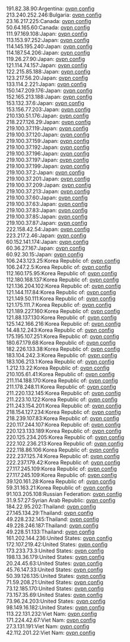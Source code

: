 191.82.38.90:Argentina: [ovpn config](vpn/191_82_38_90.ovpn)  
213.240.252.246:Bulgaria: [ovpn config](vpn/213_240_252_246.ovpn)  
23.16.217.225:Canada: [ovpn config](vpn/23_16_217_225.ovpn)  
50.64.165.60:Canada: [ovpn config](vpn/50_64_165_60.ovpn)  
111.97.169.108:Japan: [ovpn config](vpn/111_97_169_108.ovpn)  
113.153.97.252:Japan: [ovpn config](vpn/113_153_97_252.ovpn)  
114.145.195.240:Japan: [ovpn config](vpn/114_145_195_240.ovpn)  
114.187.54.206:Japan: [ovpn config](vpn/114_187_54_206.ovpn)  
119.26.27.90:Japan: [ovpn config](vpn/119_26_27_90.ovpn)  
121.114.74.157:Japan: [ovpn config](vpn/121_114_74_157.ovpn)  
122.215.85.188:Japan: [ovpn config](vpn/122_215_85_188.ovpn)  
123.217.56.20:Japan: [ovpn config](vpn/123_217_56_20.ovpn)  
133.114.2.221:Japan: [ovpn config](vpn/133_114_2_221.ovpn)  
150.147.209.176:Japan: [ovpn config](vpn/150_147_209_176.ovpn)  
152.165.213.188:Japan: [ovpn config](vpn/152_165_213_188.ovpn)  
153.132.37.6:Japan: [ovpn config](vpn/153_132_37_6.ovpn)  
153.156.77.203:Japan: [ovpn config](vpn/153_156_77_203.ovpn)  
210.130.51.176:Japan: [ovpn config](vpn/210_130_51_176.ovpn)  
218.227.126.29:Japan: [ovpn config](vpn/218_227_126_29.ovpn)  
219.100.37.119:Japan: [ovpn config](vpn/219_100_37_119.ovpn)  
219.100.37.120:Japan: [ovpn config](vpn/219_100_37_120.ovpn)  
219.100.37.159:Japan: [ovpn config](vpn/219_100_37_159.ovpn)  
219.100.37.192:Japan: [ovpn config](vpn/219_100_37_192.ovpn)  
219.100.37.196:Japan: [ovpn config](vpn/219_100_37_196.ovpn)  
219.100.37.197:Japan: [ovpn config](vpn/219_100_37_197.ovpn)  
219.100.37.199:Japan: [ovpn config](vpn/219_100_37_199.ovpn)  
219.100.37.2:Japan: [ovpn config](vpn/219_100_37_2.ovpn)  
219.100.37.201:Japan: [ovpn config](vpn/219_100_37_201.ovpn)  
219.100.37.209:Japan: [ovpn config](vpn/219_100_37_209.ovpn)  
219.100.37.213:Japan: [ovpn config](vpn/219_100_37_213.ovpn)  
219.100.37.60:Japan: [ovpn config](vpn/219_100_37_60.ovpn)  
219.100.37.63:Japan: [ovpn config](vpn/219_100_37_63.ovpn)  
219.100.37.83:Japan: [ovpn config](vpn/219_100_37_83.ovpn)  
219.100.37.85:Japan: [ovpn config](vpn/219_100_37_85.ovpn)  
219.100.37.87:Japan: [ovpn config](vpn/219_100_37_87.ovpn)  
222.158.42.54:Japan: [ovpn config](vpn/222_158_42_54.ovpn)  
223.217.2.46:Japan: [ovpn config](vpn/223_217_2_46.ovpn)  
60.152.141.174:Japan: [ovpn config](vpn/60_152_141_174.ovpn)  
60.36.27.167:Japan: [ovpn config](vpn/60_36_27_167.ovpn)  
60.92.30.15:Japan: [ovpn config](vpn/60_92_30_15.ovpn)  
106.243.123.25:Korea Republic of: [ovpn config](vpn/106_243_123_25.ovpn)  
106.247.2.5:Korea Republic of: [ovpn config](vpn/106_247_2_5.ovpn)  
112.160.175.95:Korea Republic of: [ovpn config](vpn/112_160_175_95.ovpn)  
112.180.168.137:Korea Republic of: [ovpn config](vpn/112_180_168_137.ovpn)  
121.136.204.102:Korea Republic of: [ovpn config](vpn/121_136_204_102.ovpn)  
121.144.117.84:Korea Republic of: [ovpn config](vpn/121_144_117_84.ovpn)  
121.149.50.111:Korea Republic of: [ovpn config](vpn/121_149_50_111.ovpn)  
121.175.111.7:Korea Republic of: [ovpn config](vpn/121_175_111_7.ovpn)  
121.189.227.160:Korea Republic of: [ovpn config](vpn/121_189_227_160.ovpn)  
121.88.137.130:Korea Republic of: [ovpn config](vpn/121_88_137_130.ovpn)  
125.142.166.216:Korea Republic of: [ovpn config](vpn/125_142_166_216.ovpn)  
14.48.12.243:Korea Republic of: [ovpn config](vpn/14_48_12_243.ovpn)  
175.195.107.251:Korea Republic of: [ovpn config](vpn/175_195_107_251.ovpn)  
180.67.179.68:Korea Republic of: [ovpn config](vpn/180_67_179_68.ovpn)  
182.226.133.38:Korea Republic of: [ovpn config](vpn/182_226_133_38.ovpn)  
183.104.242.3:Korea Republic of: [ovpn config](vpn/183_104_242_3.ovpn)  
183.106.213.1:Korea Republic of: [ovpn config](vpn/183_106_213_1.ovpn)  
1.212.13.22:Korea Republic of: [ovpn config](vpn/1_212_13_22.ovpn)  
210.105.61.41:Korea Republic of: [ovpn config](vpn/210_105_61_41.ovpn)  
211.114.188.170:Korea Republic of: [ovpn config](vpn/211_114_188_170.ovpn)  
211.178.248.11:Korea Republic of: [ovpn config](vpn/211_178_248_11.ovpn)  
211.220.132.145:Korea Republic of: [ovpn config](vpn/211_220_132_145.ovpn)  
211.223.10.122:Korea Republic of: [ovpn config](vpn/211_223_10_122.ovpn)  
211.243.154.201:Korea Republic of: [ovpn config](vpn/211_243_154_201.ovpn)  
218.154.127.234:Korea Republic of: [ovpn config](vpn/218_154_127_234.ovpn)  
218.239.107.83:Korea Republic of: [ovpn config](vpn/218_239_107_83.ovpn)  
220.117.244.107:Korea Republic of: [ovpn config](vpn/220_117_244_107.ovpn)  
220.123.133.189:Korea Republic of: [ovpn config](vpn/220_123_133_189.ovpn)  
220.125.234.205:Korea Republic of: [ovpn config](vpn/220_125_234_205.ovpn)  
222.102.236.213:Korea Republic of: [ovpn config](vpn/222_102_236_213.ovpn)  
222.118.86.106:Korea Republic of: [ovpn config](vpn/222_118_86_106.ovpn)  
222.237.125.74:Korea Republic of: [ovpn config](vpn/222_237_125_74.ovpn)  
222.237.179.42:Korea Republic of: [ovpn config](vpn/222_237_179_42.ovpn)  
27.117.245.109:Korea Republic of: [ovpn config](vpn/27_117_245_109.ovpn)  
27.117.245.109:Korea Republic of: [ovpn config](vpn/27_117_245_109.ovpn)  
39.120.161.28:Korea Republic of: [ovpn config](vpn/39_120_161_28.ovpn)  
59.31.163.21:Korea Republic of: [ovpn config](vpn/59_31_163_21.ovpn)  
91.103.205.108:Russian Federation: [ovpn config](vpn/91_103_205_108.ovpn)  
31.9.57.27:Syrian Arab Republic: [ovpn config](vpn/31_9_57_27.ovpn)  
184.22.95.202:Thailand: [ovpn config](vpn/184_22_95_202.ovpn)  
27.145.134.29:Thailand: [ovpn config](vpn/27_145_134_29.ovpn)  
49.228.232.145:Thailand: [ovpn config](vpn/49_228_232_145.ovpn)  
49.228.246.187:Thailand: [ovpn config](vpn/49_228_246_187.ovpn)  
49.228.51.133:Thailand: [ovpn config](vpn/49_228_51_133.ovpn)  
161.202.144.236:United States: [ovpn config](vpn/161_202_144_236.ovpn)  
172.107.219.42:United States: [ovpn config](vpn/172_107_219_42.ovpn)  
173.233.73.3:United States: [ovpn config](vpn/173_233_73_3.ovpn)  
198.13.36.179:United States: [ovpn config](vpn/198_13_36_179.ovpn)  
20.24.45.63:United States: [ovpn config](vpn/20_24_45_63.ovpn)  
45.76.147.33:United States: [ovpn config](vpn/45_76_147_33.ovpn)  
50.39.126.135:United States: [ovpn config](vpn/50_39_126_135.ovpn)  
71.59.208.21:United States: [ovpn config](vpn/71_59_208_21.ovpn)  
73.12.185.170:United States: [ovpn config](vpn/73_12_185_170.ovpn)  
73.157.35.69:United States: [ovpn config](vpn/73_157_35_69.ovpn)  
73.96.24.203:United States: [ovpn config](vpn/73_96_24_203.ovpn)  
98.149.16.182:United States: [ovpn config](vpn/98_149_16_182.ovpn)  
113.22.131.232:Viet Nam: [ovpn config](vpn/113_22_131_232.ovpn)  
171.224.42.67:Viet Nam: [ovpn config](vpn/171_224_42_67.ovpn)  
27.3.131.191:Viet Nam: [ovpn config](vpn/27_3_131_191.ovpn)  
42.112.201.22:Viet Nam: [ovpn config](vpn/42_112_201_22.ovpn)  
